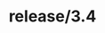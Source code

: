 ---
title: "release/3.4"
description: >
  release/3.4 CHANGELOG 汇总，最近发布版本: v3.4.10 , 时间: 2020-12-03
weight: -34
---